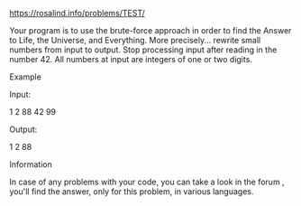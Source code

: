 https://rosalind.info/problems/TEST/
 
Your program is to use the brute-force approach in order to 
find the Answer to Life, the Universe, and Everything.
 More precisely... rewrite small numbers from input to output. Stop processing input after reading in the number 42. All numbers at input are integers of one or two digits.
 

 
Example

 
Input:

 1
 2
 88
 42
 99
 
 
Output:

 1
 2
 88
 

 
 
Information

 
In case of any problems with your code, you can take a look in the 
forum
, you'll find the answer, only for this problem, in various languages.

 
